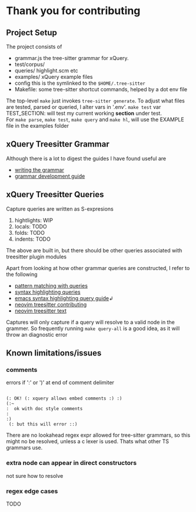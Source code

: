 Thank you for contributing
==========================

## Project Setup

The project consists of 
 - grammar.js  the tree-sitter grammar for xQuery.
 - test/corpus/   
 - queries/       highlight.scm  etc
 - examples/      xQuery example files
 - config        this is the symlinked to the `$HOME/.tree-sitter`
 - Makefile: some tree-sitter shortcut commands, helped by a dot env file

 The top-level `make` just invokes `tree-sitter generate`.
 To adjust what files are tested, parsed or queried, I alter vars in '.env'.
 `make test` var TEST_SECTION: will test my current working **section** under test.  
 For `make parse`, `make test`, `make query` and `make hl`, will use the EXAMPLE file in the examples folder

## xQuery Treesitter Grammar

Although there is a lot to digest the guides I have found useful are

- [writing the grammar](http://tree-sitter.github.io/tree-sitter/creating-parsers#writing-the-grammar)
- [grammar development guide](https://github.com/github/semantic/blob/master/docs/grammar-development-guide.md)


## xQuery Treesitter Queries

Capture queries are written as S-expresions

1. hightlights: WIP
2. locals: TODO 
3. folds: TODO
4. indents: TODO

The above are built in, but there should be other queries associated with treesitter plugin modules

Apart from looking at how other grammar queries are constructed, I refer to the following
 * [pattern matching with queries](https://tree-sitter.github.io/tree-sitter/using-parsers#pattern-matching-with-queries)
 * [syntax highlighting queries](https://tree-sitter.github.io/tree-sitter/syntax-highlighting#queries)
 * [emacs syntax highlighting query guide](https://emacs-tree-sitter.github.io/syntax-highlighting/queries/)↲
 * [neovim treesitter contributing](https://github.com/nvim-treesitter/nvim-treesitter/blob/master/CONTRIBUTING.md)
 * [neovim treesitter text](https://github.com/nvim-treesitter/nvim-treesitter/blob/master/doc/nvim-treesitter.txt)

Captures will only capture if a query will resolve to a valid node in the grammer.
So frequently running `make query-all` is a good idea, as it will throw an diagnostic error 

## Known limitations/issues

### comments

errors if ':' or ')' at end of comment delimiter

```xquery

(: OK! (: xquery allows embed comments :) :)
(:~
:  ok with doc style comments
:
:)
 (: but this will error ::)
```

There are no lookahead regex expr allowed for tree-sitter grammars,
so this might no be resolved, unless a c lexer is used. Thats what other
TS grammars use.


###  extra node can appear in direct constructors

not sure how to resolve

###  regex edge cases 

 TODO



